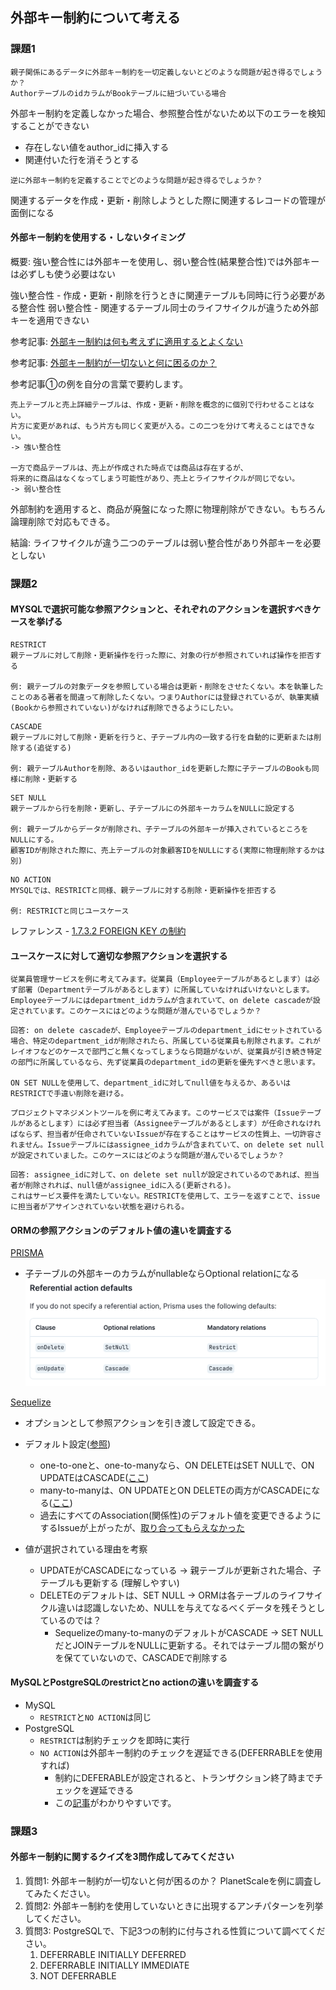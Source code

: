 ## 外部キー制約について考える

### 課題1

```
親子関係にあるデータに外部キー制約を一切定義しないとどのような問題が起き得るでしょうか？
AuthorテーブルのidカラムがBookテーブルに紐づいている場合
```
外部キー制約を定義しなかった場合、参照整合性がないため以下のエラーを検知することができない
- 存在しない値をauthor_idに挿入する
- 関連付いた行を消そうとする

```
逆に外部キー制約を定義することでどのような問題が起き得るでしょうか？
```
関連するデータを作成・更新・削除しようとした際に関連するレコードの管理が面倒になる

#### 外部キー制約を使用する・しないタイミング
概要: 強い整合性には外部キーを使用し、弱い整合性(結果整合性)では外部キーは必ずしも使う必要はない


強い整合性 - 作成・更新・削除を行うときに関連テーブルも同時に行う必要がある整合性
弱い整合性 - 関連するテーブル同士のライフサイクルが違うため外部キーを適用できない

参考記事: [外部キー制約は何も考えずに適用するとよくない](https://blog.j5ik2o.me/entry/2020/06/16/105311)

参考記事: [外部キー制約が一切ないと何に困るのか？](https://zenn.dev/praha/articles/2667cbb1ab7233?redirected=1)

参考記事①の例を自分の言葉で要約します。
```
売上テーブルと売上詳細テーブルは、作成・更新・削除を概念的に個別で行わせることはない。
片方に変更があれば、もう片方も同じく変更が入る。この二つを分けて考えることはできない。
-> 強い整合性

一方で商品テーブルは、売上が作成された時点では商品は存在するが、
将来的に商品はなくなってしまう可能性があり、売上とライフサイクルが同じでない。
-> 弱い整合性
```
外部制約を適用すると、商品が廃盤になった際に物理削除ができない。もちろん論理削除で対応もできる。

結論: ライフサイクルが違う二つのテーブルは弱い整合性があり外部キーを必要としない

### 課題2

#### MYSQLで選択可能な参照アクションと、それぞれのアクションを選択すべきケースを挙げる

```
RESTRICT
親テーブルに対して削除・更新操作を行った際に、対象の行が参照されていれば操作を拒否する

例: 親テーブルの対象データを参照している場合は更新・削除をさせたくない。本を執筆したことのある著者を間違って削除したくない。つまりAuthorには登録されているが、執筆実績(Bookから参照されていない)がなければ削除できるようにしたい。
```

```
CASCADE
親テーブルに対して削除・更新を行うと、子テーブル内の一致する行を自動的に更新または削除する(追従する)

例: 親テーブルAuthorを削除、あるいはauthor_idを更新した際に子テーブルのBookも同様に削除・更新する
```

```
SET NULL
親テーブルから行を削除・更新し、子テーブルにの外部キーカラムをNULLに設定する

例: 親テーブルからデータが削除され、子テーブルの外部キーが挿入されているところをNULLにする。
顧客IDが削除された際に、売上テーブルの対象顧客IDをNULLにする(実際に物理削除するかは別)
```
  
```
NO ACTION
MYSQLでは、RESTRICTと同様、親テーブルに対する削除・更新操作を拒否する

例: RESTRICTと同じユースケース
```

レファレンス - [1.7.3.2 FOREIGN KEY の制約](https://dev.mysql.com/doc/refman/8.0/ja/constraint-foreign-key.html)

#### ユースケースに対して適切な参照アクションを選択する

```
従業員管理サービスを例に考えてみます。従業員（Employeeテーブルがあるとします）は必ず部署（Departmentテーブルがあるとします）に所属していなければいけないとします。Employeeテーブルにはdepartment_idカラムが含まれていて、on delete cascadeが設定されています。このケースにはどのような問題が潜んでいるでしょうか？
```

```
回答: on delete cascadeが、Employeeテーブルのdepartment_idにセットされている場合、特定のdepartment_idが削除されたら、所属している従業員も削除されます。これがレイオフなどのケースで部門ごと無くなってしまうなら問題がないが、従業員が引き続き特定の部門に所属しているなら、先ず従業員のdepartment_idの更新を優先すべきと思います。

ON SET NULLを使用して、department_idに対してnull値を与えるか、あるいはRESTRICTで手違い削除を避ける。
```

```
プロジェクトマネジメントツールを例に考えてみます。このサービスでは案件（Issueテーブルがあるとします）には必ず担当者（Assigneeテーブルがあるとします）が任命されなければならず、担当者が任命されていないIssueが存在することはサービスの性質上、一切許容されません。Issueテーブルにはassignee_idカラムが含まれていて、on delete set nullが設定されていました。このケースにはどのような問題が潜んでいるでしょうか？
```

```
回答: assignee_idに対して、on delete set nullが設定されているのであれば、担当者が削除されれば、null値がassignee_idに入る(更新される)。
これはサービス要件を満たしていない。RESTRICTを使用して、エラーを返すことで、issueに担当者がアサインされていない状態を避けられる。
```

#### ORMの参照アクションのデフォルト値の違いを調査する

[PRISMA](https://www.prisma.io/docs/concepts/components/prisma-schema/relations/referential-actions)
- 子テーブルの外部キーのカラムがnullableならOptional relationになる
![My Image](./prisma_default_referential_action_table.png)

[Sequelize](https://sequelize.org/docs/v6/core-concepts/assocs/)
- オプションとして参照アクションを引き渡して設定できる。
- デフォルト設定([参照](https://github.com/sequelize/sequelize/blob/f1f2ba048f1f51a0affb4f6ce41335da08acd3b3/packages/core/src/associations/base.ts#L17))
  - one-to-oneと、one-to-manyなら、ON DELETEはSET NULLで、ON UPDATEはCASCADE([ここ](https://sequelize.org/docs/v6/core-concepts/assocs/#ondelete-and-onupdate))
  - many-to-manyは、ON UPDATEとON DELETEの両方がCASCADEになる([ここ](https://sequelize.org/docs/v6/core-concepts/assocs/#options-2))
  - 過去にすべてのAssociation(関係性)のデフォルト値を変更できるようにするIssueが上がったが、[取り合ってもらえなかった](https://github.com/sequelize/sequelize/issues/10824)

- 値が選択されている理由を考察

  - UPDATEがCASCADEになっている -> 親テーブルが更新された場合、子テーブルも更新する (理解しやすい)
  - DELETEのデフォルトは、SET NULL -> ORMは各テーブルのライフサイクル違いは認識しないため、NULLを与えてなるべくデータを残そうとしているのでは？
    - Sequelizeのmany-to-manyのデフォルトがCASCADE ->  SET NULLだとJOINテーブルをNULLに更新する。それではテーブル間の繋がりを保てていないので、CASCADEで削除する

#### MySQLとPostgreSQLのrestrictとno actionの違いを調査する

- MySQL
  - `RESTRICT`と`NO ACTION`は同じ
- PostgreSQL
  - `RESTRICT`は制約チェックを即時に実行
  - `NO ACTION`は外部キー制約のチェックを遅延できる(DEFERRABLEを使用すれば)
    - 制約にDEFERABLEが設定されると、トランザクション終了時までチェックを遅延できる
    - この[記事](httpss://plaza.rakuten.co.jp/gontata/diary/200806100000/)がわかりやすいです。

### 課題3

#### 外部キー制約に関するクイズを3問作成してみてください

1. 質問1: 外部キー制約が一切ないと何が困るのか？ PlanetScaleを例に調査してみたください。
2. 質問2: 外部キー制約を使用していないときに出現するアンチパターンを列挙してください。
3. 質問3: PostgreSQLで、下記3つの制約に付与される性質について調べてください。
   1. DEFERRABLE INITIALLY DEFERRED
   2. DEFERRABLE INITIALLY IMMEDIATE
   3. NOT DEFERRABLE